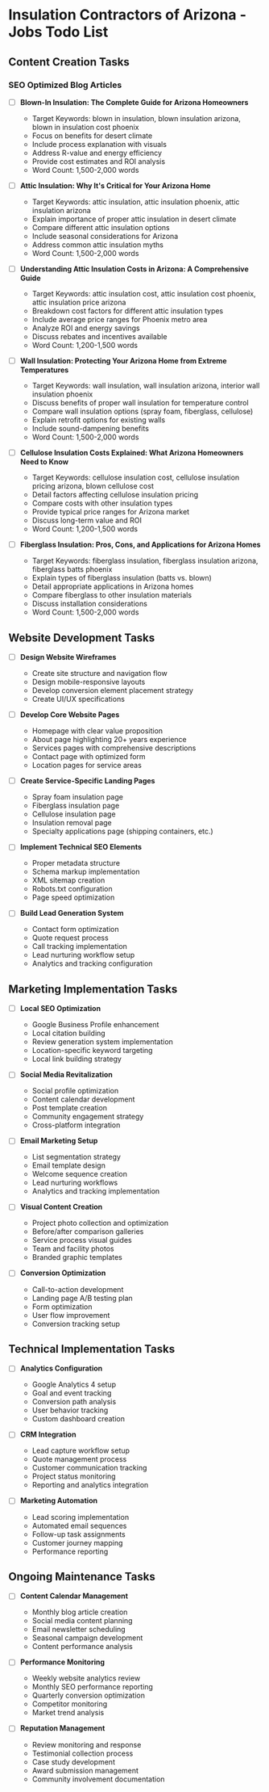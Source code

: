 # Insulation Contractors of Arizona - Jobs Todo List

## Content Creation Tasks

### SEO Optimized Blog Articles
- [ ] **Blown-In Insulation: The Complete Guide for Arizona Homeowners**
  - Target Keywords: blown in insulation, blown insulation arizona, blown in insulation cost phoenix
  - Focus on benefits for desert climate
  - Include process explanation with visuals
  - Address R-value and energy efficiency
  - Provide cost estimates and ROI analysis
  - Word Count: 1,500-2,000 words

- [ ] **Attic Insulation: Why It's Critical for Your Arizona Home**
  - Target Keywords: attic insulation, attic insulation phoenix, attic insulation arizona
  - Explain importance of proper attic insulation in desert climate
  - Compare different attic insulation options
  - Include seasonal considerations for Arizona
  - Address common attic insulation myths
  - Word Count: 1,500-2,000 words

- [ ] **Understanding Attic Insulation Costs in Arizona: A Comprehensive Guide**
  - Target Keywords: attic insulation cost, attic insulation cost phoenix, attic insulation price arizona
  - Breakdown cost factors for different attic insulation types
  - Include average price ranges for Phoenix metro area
  - Analyze ROI and energy savings
  - Discuss rebates and incentives available
  - Word Count: 1,200-1,500 words

- [ ] **Wall Insulation: Protecting Your Arizona Home from Extreme Temperatures**
  - Target Keywords: wall insulation, wall insulation arizona, interior wall insulation phoenix
  - Discuss benefits of proper wall insulation for temperature control
  - Compare wall insulation options (spray foam, fiberglass, cellulose)
  - Explain retrofit options for existing walls
  - Include sound-dampening benefits
  - Word Count: 1,500-2,000 words

- [ ] **Cellulose Insulation Costs Explained: What Arizona Homeowners Need to Know**
  - Target Keywords: cellulose insulation cost, cellulose insulation pricing arizona, blown cellulose cost
  - Detail factors affecting cellulose insulation pricing
  - Compare costs with other insulation types
  - Provide typical price ranges for Arizona market
  - Discuss long-term value and ROI
  - Word Count: 1,200-1,500 words

- [ ] **Fiberglass Insulation: Pros, Cons, and Applications for Arizona Homes**
  - Target Keywords: fiberglass insulation, fiberglass insulation arizona, fiberglass batts phoenix
  - Explain types of fiberglass insulation (batts vs. blown)
  - Detail appropriate applications in Arizona homes
  - Compare fiberglass to other insulation materials
  - Discuss installation considerations
  - Word Count: 1,500-2,000 words

## Website Development Tasks

- [ ] **Design Website Wireframes**
  - Create site structure and navigation flow
  - Design mobile-responsive layouts
  - Develop conversion element placement strategy
  - Create UI/UX specifications

- [ ] **Develop Core Website Pages**
  - Homepage with clear value proposition
  - About page highlighting 20+ years experience
  - Services pages with comprehensive descriptions
  - Contact page with optimized form
  - Location pages for service areas

- [ ] **Create Service-Specific Landing Pages**
  - Spray foam insulation page
  - Fiberglass insulation page
  - Cellulose insulation page
  - Insulation removal page
  - Specialty applications page (shipping containers, etc.)

- [ ] **Implement Technical SEO Elements**
  - Proper metadata structure
  - Schema markup implementation
  - XML sitemap creation
  - Robots.txt configuration
  - Page speed optimization

- [ ] **Build Lead Generation System**
  - Contact form optimization
  - Quote request process
  - Call tracking implementation
  - Lead nurturing workflow setup
  - Analytics and tracking configuration

## Marketing Implementation Tasks

- [ ] **Local SEO Optimization**
  - Google Business Profile enhancement
  - Local citation building
  - Review generation system implementation
  - Location-specific keyword targeting
  - Local link building strategy

- [ ] **Social Media Revitalization**
  - Social profile optimization
  - Content calendar development
  - Post template creation
  - Community engagement strategy
  - Cross-platform integration

- [ ] **Email Marketing Setup**
  - List segmentation strategy
  - Email template design
  - Welcome sequence creation
  - Lead nurturing workflows
  - Analytics and tracking implementation

- [ ] **Visual Content Creation**
  - Project photo collection and optimization
  - Before/after comparison galleries
  - Service process visual guides
  - Team and facility photos
  - Branded graphic templates

- [ ] **Conversion Optimization**
  - Call-to-action development
  - Landing page A/B testing plan
  - Form optimization
  - User flow improvement
  - Conversion tracking setup

## Technical Implementation Tasks

- [ ] **Analytics Configuration**
  - Google Analytics 4 setup
  - Goal and event tracking
  - Conversion path analysis
  - User behavior tracking
  - Custom dashboard creation

- [ ] **CRM Integration**
  - Lead capture workflow setup
  - Quote management process
  - Customer communication tracking
  - Project status monitoring
  - Reporting and analytics integration

- [ ] **Marketing Automation**
  - Lead scoring implementation
  - Automated email sequences
  - Follow-up task assignments
  - Customer journey mapping
  - Performance reporting

## Ongoing Maintenance Tasks

- [ ] **Content Calendar Management**
  - Monthly blog article creation
  - Social media content planning
  - Email newsletter scheduling
  - Seasonal campaign development
  - Content performance analysis

- [ ] **Performance Monitoring**
  - Weekly website analytics review
  - Monthly SEO performance reporting
  - Quarterly conversion optimization
  - Competitor monitoring
  - Market trend analysis

- [ ] **Reputation Management**
  - Review monitoring and response
  - Testimonial collection process
  - Case study development
  - Award submission management
  - Community involvement documentation
